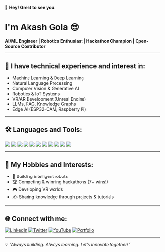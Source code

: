 👋 **Hey! Great to see you.**

# I'm Akash Gola 😎

**AI/ML Engineer | Robotics Enthusiast | Hackathon Champion | Open-Source Contributor**

---

## 🧠 I have technical experience and interest in:

- Machine Learning & Deep Learning
- Natural Language Processing
- Computer Vision & Generative AI
- Robotics & IoT Systems
- VR/AR Development (Unreal Engine)
- LLMs, RAG, Knowledge Graphs
- Edge AI (ESP32-CAM, Raspberry Pi)

---

## 🛠️ Languages and Tools:

<p>
  <img src="https://img.shields.io/badge/-Python-3776AB?logo=python&logoColor=white" />
  <img src="https://img.shields.io/badge/-TensorFlow-FF6F00?logo=tensorflow&logoColor=white" />
  <img src="https://img.shields.io/badge/-PyTorch-EE4C2C?logo=pytorch&logoColor=white" />
  <img src="https://img.shields.io/badge/-ROS-22314E?logo=ros&logoColor=white" />
  <img src="https://img.shields.io/badge/-C++-00599C?logo=c%2B%2B&logoColor=white" />
  <img src="https://img.shields.io/badge/-Unreal%20Engine-0E1128?logo=unrealengine&logoColor=white" />
  <img src="https://img.shields.io/badge/-HTML5-E34F26?logo=html5&logoColor=white" />
  <img src="https://img.shields.io/badge/-MongoDB-47A248?logo=mongodb&logoColor=white" />
  <img src="https://img.shields.io/badge/-MySQL-4479A1?logo=mysql&logoColor=white" />
  <img src="https://img.shields.io/badge/-Linux-FCC624?logo=linux&logoColor=black" />
  <img src="https://img.shields.io/badge/-Docker-2496ED?logo=docker&logoColor=white" />
</p>

---

## 🎯 My Hobbies and Interests:

- 🤖 Building intelligent robots
- 🏆 Competing & winning hackathons (7+ wins!)
- 🎮 Developing VR worlds
- ✍️ Sharing knowledge through projects & tutorials

---

## 🌐 Connect with me:

[![LinkedIn](https://img.shields.io/badge/-LinkedIn-0A66C2?logo=linkedin&logoColor=white)](https://www.linkedin.com/in/your-link)
[![Twitter](https://img.shields.io/badge/-Twitter-1DA1F2?logo=twitter&logoColor=white)](https://twitter.com/your-handle)
[![YouTube](https://img.shields.io/badge/-YouTube-FF0000?logo=youtube&logoColor=white)](https://youtube.com/your-channel)
[![Portfolio](https://img.shields.io/badge/-Portfolio-000000?logo=githubpages&logoColor=white)](https://your-portfolio-link)

---

💡 _“Always building. Always learning. Let’s innovate together!”_

